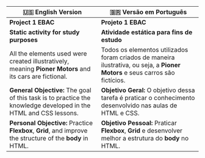 | **🇺🇸 English Version** | **🇧🇷 Versão em Português** |
|---------------------|-------------------------|
| **Project 1 EBAC**  | **Projeto 1 EBAC**      |
| **Static activity for study purposes** | **Atividade estática para fins de estudo** |
| All the elements used were created illustratively, meaning **Pioner Motors** and its cars are fictional. | Todos os elementos utilizados foram criados de maneira ilustrativa, ou seja, a **Pioner Motors** e seus carros são fictícios. |
| **General Objective:** The goal of this task is to practice the knowledge developed in the HTML and CSS lessons. | **Objetivo Geral:** O objetivo dessa tarefa é praticar o conhecimento desenvolvido nas aulas de HTML e CSS. |
| **Personal Objective:** Practice **Flexbox**, **Grid**, and improve the structure of the **body** in HTML. | **Objetivo Pessoal:** Praticar **Flexbox**, **Grid** e desenvolver melhor a estrutura do **body** no HTML. |
